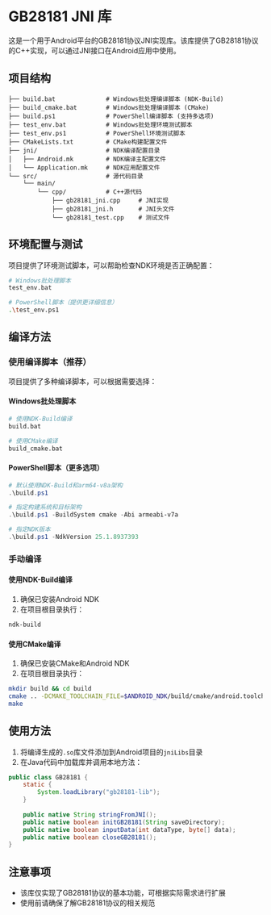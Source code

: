 # GB28181 JNI 库

这是一个用于Android平台的GB28181协议JNI实现库。该库提供了GB28181协议的C++实现，可以通过JNI接口在Android应用中使用。

## 项目结构

```
├── build.bat              # Windows批处理编译脚本 (NDK-Build)
├── build_cmake.bat        # Windows批处理编译脚本 (CMake)
├── build.ps1              # PowerShell编译脚本 (支持多选项)
├── test_env.bat           # Windows批处理环境测试脚本
├── test_env.ps1           # PowerShell环境测试脚本
├── CMakeLists.txt         # CMake构建配置文件
├── jni/                   # NDK编译配置目录
│   ├── Android.mk         # NDK编译主配置文件
│   └── Application.mk     # NDK应用配置文件
└── src/                   # 源代码目录
    └── main/               
        └── cpp/           # C++源代码
            ├── gb28181_jni.cpp     # JNI实现
            ├── gb28181_jni.h       # JNI头文件
            └── gb28181_test.cpp    # 测试文件
```

## 环境配置与测试

项目提供了环境测试脚本，可以帮助检查NDK环境是否正确配置：

```bash
# Windows批处理脚本
test_env.bat

# PowerShell脚本（提供更详细信息）
.\test_env.ps1
```

## 编译方法

### 使用编译脚本（推荐）

项目提供了多种编译脚本，可以根据需要选择：

#### Windows批处理脚本

```bash
# 使用NDK-Build编译
build.bat

# 使用CMake编译
build_cmake.bat
```

#### PowerShell脚本（更多选项）

```powershell
# 默认使用NDK-Build和arm64-v8a架构
.\build.ps1

# 指定构建系统和目标架构
.\build.ps1 -BuildSystem cmake -Abi armeabi-v7a

# 指定NDK版本
.\build.ps1 -NdkVersion 25.1.8937393
```

### 手动编译

#### 使用NDK-Build编译

1. 确保已安装Android NDK
2. 在项目根目录执行：

```bash
ndk-build
```

#### 使用CMake编译

1. 确保已安装CMake和Android NDK
2. 在项目根目录执行：

```bash
mkdir build && cd build
cmake .. -DCMAKE_TOOLCHAIN_FILE=$ANDROID_NDK/build/cmake/android.toolchain.cmake -DANDROID_ABI=arm64-v8a -DANDROID_PLATFORM=android-21
make
```

## 使用方法

1. 将编译生成的`.so`库文件添加到Android项目的`jniLibs`目录
2. 在Java代码中加载库并调用本地方法：

```java
public class GB28181 {
    static {
        System.loadLibrary("gb28181-lib");
    }
    
    public native String stringFromJNI();
    public native boolean initGB28181(String saveDirectory);
    public native boolean inputData(int dataType, byte[] data);
    public native boolean closeGB28181();
}
```

## 注意事项

- 该库仅实现了GB28181协议的基本功能，可根据实际需求进行扩展
- 使用前请确保了解GB28181协议的相关规范